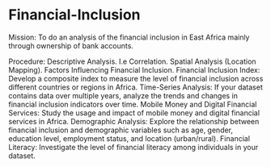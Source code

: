 # Financial-Inclusion
Mission: To do an analysis of the financial inclusion in East Africa mainly through ownership of bank accounts.

Procedure:
Descriptive Analysis. I.e Correlation.
Spatial Analysis (Location Mapping).
Factors Influencing Financial Inclusion.
Financial Inclusion Index: Develop a composite index to measure the level of financial inclusion across different countries or regions in Africa.
Time-Series Analysis: If your dataset contains data over multiple years, analyze the trends and changes in financial inclusion indicators over time. 
Mobile Money and Digital Financial Services: Study the usage and impact of mobile money and digital financial services in Africa.
Demographic Analysis: Explore the relationship between financial inclusion and demographic variables such as age, gender, education level, employment status, and location (urban/rural).
Financial Literacy: Investigate the level of financial literacy among individuals in your dataset.

